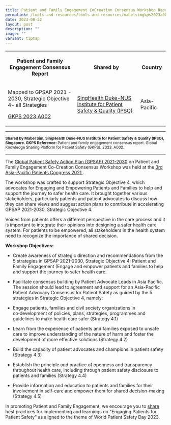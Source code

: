 ```yaml
---
title: Patient and Family Engagement CoCreation Consensus Workshop Report
permalink: /tools-and-resources/tools-and-resources/mabelsimgkps2023a002/
date: 2023-08-22
layout: post
description: ""
image: ""
variant: tiptap
---
```

<table>
<tbody>
<tr>
<th rowspan="1" colspan="1">
<p>Patient and Family Engagement Consensus Report</p>
</th>
<th rowspan="1" colspan="1">
<p>Shared by</p>
</th>
<th rowspan="1" colspan="1">
<p>Country</p>
</th>
</tr>
<tr>
<td rowspan="1" colspan="1">
<p>Mapped to GPSAP 2021 - 2030, Strategic Objective 4- all Strategies</p>
<p><a href="/files/gkps_2023-a002.pdf" rel="noopener noreferrer nofollow" target="_blank">GKPS 2023 A002</a>
</p>
</td>
<td rowspan="1" colspan="1">
<p><a href="https://www.singhealthdukenus.com.sg/ipsq/" rel="noopener noreferrer nofollow" target="_blank">SingHealth Duke-NUS Institute for Patient Safety &amp; Quality (IPSQ)</a>
</p>
</td>
<td rowspan="1" colspan="1">
<p>Asia-Pacific</p>
</td>
</tr>
</tbody>
</table>
<hr>
<p><strong><sub>Shared by Mabel Sim, SingHealth Duke-NUS Institute for Patient Safety &amp; Quality (IPSQ), Singapore. GKPS Reference: </sub></strong><sub>Patient and family engagement consensus report. Global Knowledge Sharing Platform for Patient Safety (GKPS). 2023. A002.</sub>
</p>
<hr>
<p>The <a href="https://www.who.int/teams/integrated-health-services/patient-safety/policy/global-patient-safety-action-plan" rel="noopener noreferrer nofollow" target="_blank">Global Patient Safety Action Plan (GPSAP) 2021-2030</a> on
Patient and Family Engagement Co-Creation Consensus Workshop was held at
the <a href="https://www.iapo.org.uk/asia-pacific-patients-congress" rel="noopener noreferrer nofollow" target="_blank">3rd Asia-Pacific Patients Congress 2021 </a>.</p>
<p>The workshop was crafted to support Strategic Objective 4, which advocates
for Engaging and Empowering Patients and Families to help and support the
journey to safer health care. It brought together various stakeholders,
particularly patients and patient advocates to discuss how they can share
views and suggest action plans to contribute in accelerating GPSAP 2021-2030,
Strategic Objective 4.</p>
<p>Voices from patients offers a different perspective in the care process
and it is important to integrate their opinions into designing a safer
health care system. For patients to be empowered, all stakeholders in the
health system need to recognize the importance of shared decision.</p>
<p><strong>Workshop Objectives:</strong>
</p>
<ul data-tight="true" class="tight">
<li>
<p>Create awareness of strategic direction and recommendations from the 5
strategies in GPSAP 2021-2030, Strategic Objective 4: Patient and Family
Engagement (Engage and empower patients and families to help and support
the journey to safer health care.</p>
</li>
<li>
<p>Facilitate consensus building by Patient Advocate Leads in Asia Pacific.
The session should lead to agreement and support for an Asia-Pacific Patient
Advocacy Consensus for Patient Safety as guided by the 5 strategies in
Strategic Objective 4, namely:</p>
</li>
<li>
<p>Engage patients, families and civil society organizations in co‑development
of policies, plans, strategies, programmes and guidelines to make health
care safer (Strategy 4.1)</p>
</li>
<li>
<p>Learn from the experience of patients and families exposed to unsafe care
to improve understanding of the nature of harm and foster the development
of more effective solutions (Strategy 4.2)</p>
</li>
<li>
<p>Build the capacity of patient advocates and champions in patient safety
(Strategy 4.3)</p>
</li>
<li>
<p>Establish the principle and practice of openness and transparency throughout
health care, including through patient safety disclosure to patients and
families (Strategy 4.4)</p>
</li>
<li>
<p>Provide information and education to patients and families for their involvement
in self-care and empower them for shared decision-making (Strategy 4.5)</p>
</li>
</ul>
<p>In promoting Patient and Family Engagement, we encourage you to <a href="https://for.sg/engagingpatientsforpatientsafetywpsd2023" rel="noopener noreferrer nofollow" target="_blank">share</a> best
practices for implementing and learnings on "Engaging Patients for Patient
Safety" as aligned to the theme of World Patient Safety Day 2023.</p>